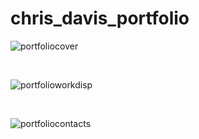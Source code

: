 # chris_davis_portfolio














![portfoliocover](https://github.com/chriscodinghub/chris_davis_portfolio/assets/144561170/a6463d46-1d52-4993-b4df-4cdbd4a83d19)

<br>

![portfolioworkdisp](https://github.com/chriscodinghub/chris_davis_portfolio/assets/144561170/a944c2e5-3b06-44e8-bcc6-d35b50c1cda1)

<br>

![portfoliocontacts](https://github.com/chriscodinghub/chris_davis_portfolio/assets/144561170/085e4ca2-a274-4294-b018-25f9257c3f42)
